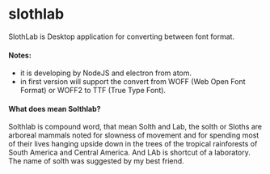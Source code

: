 # slothlab
SlothLab is Desktop application for converting between font format. 
#### __Notes:__ 
* it is developing by NodeJS and electron from atom.
* in first version will support the convert from WOFF (Web Open Font Format) or WOFF2  to TTF (True Type Font).

#### What does mean Solthlab?
Solthlab is compound word, that mean Solth and Lab, the solth or Sloths are arboreal mammals noted for slowness of movement and for spending most of their lives hanging upside down in the trees of the tropical rainforests of South America and Central America. And LAb is shortcut of a laboratory. The name of solth was suggested by my best friend.
